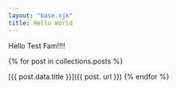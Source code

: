 ```yaml
---
layout: "base.njk"
title: Hello World
---
```


Hello Test Fam!!!!


{% for post in collections.posts %}

[{{ post.data.title }}]({{ post.
url }})
    {% endfor %}